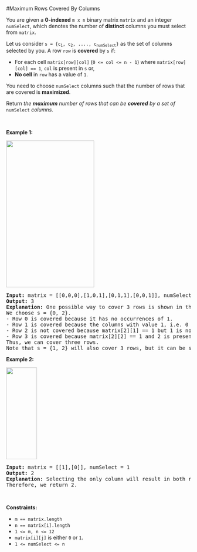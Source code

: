 #Maximum Rows Covered By Columns
<p>You are given a <strong>0-indexed</strong> <code>m x n</code> binary matrix <code>matrix</code> and an integer <code>numSelect</code>, which denotes the number of <strong>distinct</strong> columns you must select from <code>matrix</code>.</p>
<p>Let us consider <code>s = {c<sub>1</sub>, c<sub>2</sub>, ...., c<sub>numSelect</sub>}</code> as the set of columns selected by you. A row <code>row</code> is <strong>covered</strong> by <code>s</code> if:</p>
<ul>
<li>For each cell <code>matrix[row][col]</code> (<code>0 &lt;= col &lt;= n - 1</code>) where <code>matrix[row][col] == 1</code>, <code>col</code> is present in <code>s</code> or,</li>
<li><strong>No cell</strong> in <code>row</code> has a value of <code>1</code>.</li>
</ul>
<p>You need to choose <code>numSelect</code> columns such that the number of rows that are covered is <strong>maximized</strong>.</p>
<p>Return <em>the <strong>maximum</strong> number of rows that can be <strong>covered</strong> by a set of </em><code>numSelect</code><em> columns.</em></p>
<p> </p>
<p><strong class="example">Example 1:</strong></p>
<img alt="" src="https://assets.leetcode.com/uploads/2022/07/14/rowscovered.png" style="width:240px;height:400px"/>
<pre><strong>Input:</strong> matrix = [[0,0,0],[1,0,1],[0,1,1],[0,0,1]], numSelect = 2
<strong>Output:</strong> 3
<strong>Explanation:</strong> One possible way to cover 3 rows is shown in the diagram above.
We choose s = {0, 2}.
- Row 0 is covered because it has no occurrences of 1.
- Row 1 is covered because the columns with value 1, i.e. 0 and 2 are present in s.
- Row 2 is not covered because matrix[2][1] == 1 but 1 is not present in s.
- Row 3 is covered because matrix[2][2] == 1 and 2 is present in s.
Thus, we can cover three rows.
Note that s = {1, 2} will also cover 3 rows, but it can be shown that no more than three rows can be covered.
</pre>
<p><strong class="example">Example 2:</strong></p>
<img alt="" src="https://assets.leetcode.com/uploads/2022/07/14/rowscovered2.png" style="height:250px;width:84px"/>
<pre><strong>Input:</strong> matrix = [[1],[0]], numSelect = 1
<strong>Output:</strong> 2
<strong>Explanation:</strong> Selecting the only column will result in both rows being covered since the entire matrix is selected.
Therefore, we return 2.
</pre>
<p> </p>
<p><strong>Constraints:</strong></p>
<ul>
<li><code>m == matrix.length</code></li>
<li><code>n == matrix[i].length</code></li>
<li><code>1 &lt;= m, n &lt;= 12</code></li>
<li><code>matrix[i][j]</code> is either <code>0</code> or <code>1</code>.</li>
<li><code>1 &lt;= numSelect &lt;= n</code></li>
</ul>
